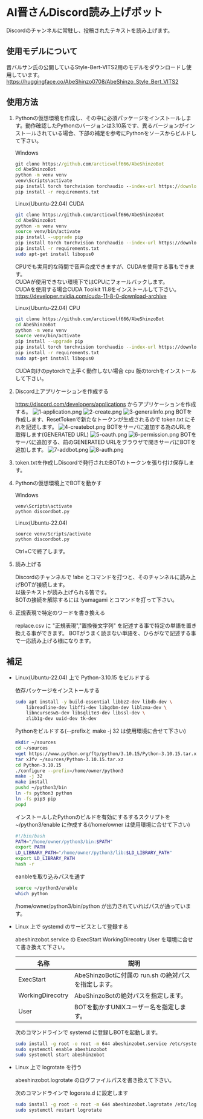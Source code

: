 # AI晋さんDiscord読み上げボット

Discordのチャンネルに常駐し、投稿されたテキストを読み上げます。

## 使用モデルについて

晋バルサン氏の公開しているStyle-Bert-VITS2用のモデルをダウンロードし使用しています。<br>
https://huggingface.co/AbeShinzo0708/AbeShinzo_Style_Bert_VITS2

## 使用方法
1. Pythonの仮想環境を作成し、その中に必須パッケージをインストールします。動作確認したPythonのバージョンは3.10系です、異るバージョンがインストールされている場合、下部の補足を参考にPythonをソースからビルドして下さい。

    Windows
    ```bat
    git clone https://github.com/arcticwolf666/AbeShinzoBot
    cd AbeShinzoBot
    python -m venv venv
    venv\Scripts\activate
    pip install torch torchvision torchaudio --index-url https://download.pytorch.org/whl/cu118
    pip install -r requirements.txt
    ```

    Linux(Ubuntu-22.04) CUDA
    ```bash
    git clone https://github.com/arcticwolf666/AbeShinzoBot
    cd AbeShinzoBot
    python -m venv venv
    source venv/bin/activate
    pip install --upgrade pip
    pip install torch torchvision torchaudio --index-url https://download.pytorch.org/whl/cu118
    pip install -r requirements.txt
    sudo apt-get install libopus0
    ```

    CPUでも実用的な時間で音声合成できますが、CUDAを使用する事もできます。<br>
    CUDAが使用できない環境下ではCPUにフォールバックします。<br>
    CUDAを使用する場合CUDA Toolkit 11.8をインストールして下さい。<br>
    https://developer.nvidia.com/cuda-11-8-0-download-archive

    Linux(Ubuntu-22.04) CPU
    ```bash
    git clone https://github.com/arcticwolf666/AbeShinzoBot
    cd AbeShinzoBot
    python -m venv venv
    source venv/bin/activate
    pip install --upgrade pip
    pip install torch torchvision torchaudio --index-url https://download.pytorch.org/whl/cpu
    pip install -r requirements.txt
    sudo apt-get install libopus0
    ```

    CUDA向けのpytorchで上手く動作しない場合 cpu 版のtorchをインストールして下さい。<br>

2. Discord上アプリケーションを作成する

    https://discord.com/developers/applications からアプリケーションを作成する。
    ![1-application.png](images/1-applications.png)
    ![2-create.png](images/2-create.png)
    ![3-generalinfo.png](images/3-generalinfo.png)
    BOTを作成します、ResetTokenで新たなトークンが生成されるので token.txt にそれを記述します。
    ![4-createbot.png](images/4-createbot.png)
    BOTをサーバに追加する為のURLを取得します(GENERATED URL)
    ![5-oauth.png](images/5-oauth.png)
    ![6-permission.png](images/6-permission.png)
    BOTをサーバに追加する、前のGENERATED URLをブラウザで開きサーバにBOTを追加します。
    ![7-addbot.png](images/7-addbot.png)
    ![8-auth.png](images/8-auth.png)

3. token.txtを作成しDiscordで発行されたBOTのトークンを張り付け保存します。

4. Pythonの仮想環境上でBOTを動かす

    Windows
    ```
    venv\Scripts\activate
    python discordbot.py
    ```

    Linux(Ubuntu-22.04)
    ```
    source venv/Scripts/activate
    python discordbot.py
    ```

    Ctrl+Cで終了します。

5. 読み上げる

    Discordのチャンネルで !abe とコマンドを打つと、そのチャンネルに読み上げBOTが接続します。<br>
    以後テキストが読み上げられる筈です。<br>
    BOTの接続を解除するには !yamagami とコマンドを打って下さい。<br>

6. 正規表現で特定のワードを書き換える

    replace.csv に "正規表現","置換後文字列" を記述する事で特定の単語を置き換える事ができます。
    BOTがうまく読まない単語を、ひらがなで記述する事で一応読み上げる様になります。

## 補足
* Linux(Ubuntu-22.04) 上で Python-3.10.15 をビルドする

    依存パッケージをインストールする
    ```bash
    sudo apt install -y build-essential libbz2-dev libdb-dev \
        libreadline-dev libffi-dev libgdbm-dev liblzma-dev \
        libncursesw5-dev libsqlite3-dev libssl-dev \
        zlib1g-dev uuid-dev tk-dev
    ```

    Pythonをビルドする(--prefixと make -j 32 は使用環境に合せて下さい)
    ```bash
    mkdir ~/sources
    cd ~/sources
    wget https://www.python.org/ftp/python/3.10.15/Python-3.10.15.tar.xz
    tar xJfv ~/sources/Python-3.10.15.tar.xz
    cd Python-3.10.15
    ./configure --prefix=/home/owner/python3
    make -j 32
    make install
    pushd ~/python3/bin
    ln -fs python3 python
    ln -fs pip3 pip
    popd
    ```

    インストールしたPythonのビルドを有効にするするスクリプトを ~/python3/enable に作成する(/home/owner は使用環境に合せて下さい)
    ```bash
    #!/bin/bash
    PATH="/home/owner/python3/bin:$PATH"
    export PATH
    LD_LIBRARY_PATH="/home/owner/python3/lib:$LD_LIBRARY_PATH"
    export LD_LIBRARY_PATH
    hash -r
    ```

    eanbleを取り込みパスを通す
    ```bash
    source ~/python3/enable
    which python
    ```

    /home/owner/python3/bin/python が出力されていればパスが通っています。

* Linux 上で systemd のサービスとして登録する

    abeshinzobot.service の ExecStart WorkingDirecotry User を環境に合せて書き換えて下さい。

    | 名称      | 説明 |
    |-----------|------|
    | ExecStart | AbeShinzoBotに付属の run.sh の絶対パスを指定します。|
    | WorkingDirecotry | AbeShinzoBotの絶対パスを指定します。|
    | User | BOTを動かすUNIXユーザー名を指定します。|

    次のコマンドラインで systemd に登録しBOTを起動します。
    ```bash
    sudo install -g root -o root -m 644 abeshinzobot.service /etc/systemd/system/abeshinzo.service 
    sudo systemctl enable abeshinzobot
    sudo systemctl start abeshinzobot
    ```

* Linux 上で logrotate を行う

    abeshinzobot.logrotate のログファイルパスを書き換えて下さい。

    次のコマンドラインで logorate.d に設定します
    ```bash
    sudo install -g root -o root -m 644 abeshinzobot.logrotate /etc/logrotate.d/abeshinzobot
    sudo systemctl restart logrotate
    ```
